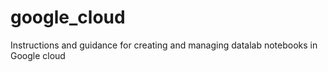 # google_cloud
Instructions and guidance for creating and managing datalab notebooks in Google cloud
